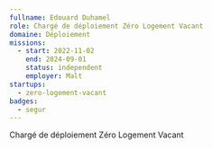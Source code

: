 ```yaml
---
fullname: Edouard Duhamel
role: Chargé de déploiement Zéro Logement Vacant
domaine: Déploiement
missions:
  - start: 2022-11-02
    end: 2024-09-01
    status: independent
    employer: Malt
startups:
  - zero-logement-vacant
badges:
  - segur
---
```



Chargé de déploiement Zéro Logement Vacant
